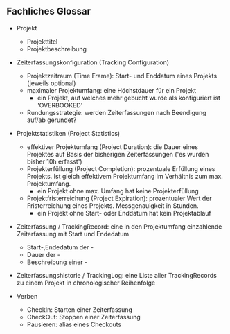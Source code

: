 Fachliches Glossar
------------------

* Projekt
    * Projekttitel
    * Projektbeschreibung
    
* Zeiterfassungskonfiguration (Tracking Configuration)
    * Projektzeitraum (Time Frame): Start- und Enddatum eines Projekts (jeweils optional)
    * maximaler Projektumfang: eine Höchstdauer für ein Projekt
        * ein Projekt, auf welches mehr gebucht wurde als konfiguriert ist 'OVERBOOKED'
    * Rundungsstrategie: werden Zeiterfassungen nach Beendigung auf/ab gerundet?
    
* Projektstatistiken (Project Statistics)
    * effektiver Projektumfang (Project Duration): die Dauer eines Projektes auf Basis der bisherigen Zeiterfassungen ('es wurden bisher 10h erfasst')
    * Projekterfüllung (Project Completion): prozentuale Erfüllung eines Projekts. Ist gleich effektivem Projektumfang im Verhältnis zum max. Projektumfang.
        * ein Projekt ohne max. Umfang hat keine Projekterfüllung
    * Projektfristerreichung (Project Expiration): prozentualer Wert der Fristerreichung eines Projekts. Messgenauigkeit in Stunden.
        * ein Projekt ohne Start- oder Enddatum hat kein Projektablauf
    
* Zeiterfassung / TrackingRecord: eine in den Projektumfang einzahlende Zeiterfassung mit Start und Endedatum
    * Start-,Endedatum der -
    * Dauer der -
    * Beschreibung einer -

* Zeiterfassungshistorie / TrackingLog: eine Liste aller TrackingRecords zu einem Projekt in chronologischer Reihenfolge

* Verben
    * CheckIn: Starten einer Zeiterfassung
    * CheckOut: Stoppen einer Zeiterfassung
    * Pausieren: alias eines Checkouts

